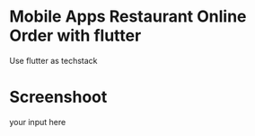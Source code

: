 # Mobile Apps Restaurant Online Order with flutter

Use flutter as techstack

# Screenshoot

your input here